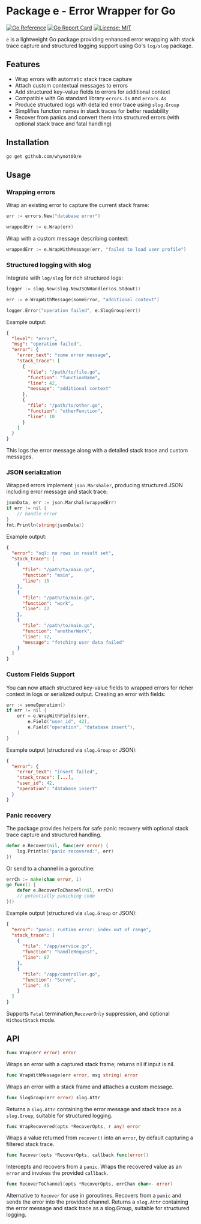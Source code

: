 # Package e - Error Wrapper for Go

[![Go Reference](https://pkg.go.dev/badge/github.com/whynot00/e.svg)](https://pkg.go.dev/github.com/whynot00/e) [![Go Report Card](https://goreportcard.com/badge/github.com/whynot00/e)](https://goreportcard.com/report/github.com/whynot00/e) [![License: MIT](https://img.shields.io/badge/License-MIT-blue.svg)](LICENSE)

`e` is a lightweight Go package providing enhanced error wrapping with stack trace capture and structured logging support using Go's `log/slog` package.

## Features

- Wrap errors with automatic stack trace capture
- Attach custom contextual messages to errors
- Add structured key–value fields to errors for additional context
- Compatible with Go standard library `errors.Is` and `errors.As`
- Produce structured logs with detailed error trace using `slog.Group`
- Simplifies function names in stack traces for better readability
- Recover from panics and convert them into structured errors (with optional stack trace and fatal handling)

## Installation

```bash
go get github.com/whynot00/e
```

## Usage

### Wrapping errors
Wrap an existing error to capture the current stack frame:

```go
err := errors.New("database error")

wrappedErr := e.Wrap(err)
```

Wrap with a custom message describing context:
```go
wrappedErr := e.WrapWithMessage(err, "failed to load user profile")
```

### Structured logging with slog
Integrate with `log/slog` for rich structured logs:

```go
logger := slog.New(slog.NewJSONHandler(os.Stdout))

err := e.WrapWithMessage(someError, "additional context")

logger.Error("operation failed", e.SlogGroup(err))
```
Example output:
```json
{
  "level": "error",
  "msg": "operation failed",
  "error": {
    "error_text": "some error message",
    "stack_trace": [
      {
        "file": "/path/to/file.go",
        "function": "functionName",
        "line": 42,
        "message": "additional context"
      },
      {
        "file": "/path/to/other.go",
        "function": "otherFunction",
        "line": 10
      }
    ]
  }
}
```
This logs the error message along with a detailed stack trace and custom messages.

### JSON serialization
Wrapped errors implement `json.Marshaler`, producing structured JSON including error message and stack trace:
```go
jsonData, err := json.Marshal(wrappedErr)
if err != nil {
    // handle error
}
fmt.Println(string(jsonData))
```
Example output:
```json
{
  "error": "sql: no rows in result set",
  "stack_trace": [
    {
      "file": "/path/to/main.go",
      "function": "main",
      "line": 15
    },
    {
      "file": "/path/to/main.go",
      "function": "work",
      "line": 22
    },
    {
      "file": "/path/to/main.go",
      "function": "anotherWork",
      "line": 32,
      "message": "fetching user data failed"
    }
  ]
}
```

### Custom Fields Support
You can now attach structured key-value fields to wrapped errors for richer context in logs or serialized output.
Creating an error with fields:
```go
err := someOperation()
if err != nil {
    err = e.WrapWithFields(err,
        e.Field("user_id", 42),
        e.Field("operation", "database insert"),
    )
}
```
Example output (structured via `slog.Group` or JSON):
```json
{
  "error": {
    "error_text": "insert failed",
    "stack_trace": [...],
    "user_id": 42,
    "operation": "database insert"
  }
}
```

### Panic recovery
The package provides helpers for safe panic recovery with optional stack trace capture and structured handling.

```go
defer e.Recover(nil, func(err error) {
    log.Println("panic recovered:", err)
})
```
Or send to a channel in a goroutine:

```go
errCh := make(chan error, 1)
go func() {
    defer e.RecoverToChannel(nil, errCh)
    // potentially panicking code
}()
```
Example output (structured via `slog.Group` or JSON):
```json
{
  "error": "panic: runtime error: index out of range",
  "stack_trace": [
    {
      "file": "/app/service.go",
      "function": "handleRequest",
      "line": 87
    },
    {
      "file": "/app/controller.go",
      "function": "Serve",
      "line": 45
    }
  ]
}
```
Supports `Fatal` termination,`RecoverOnly` suppression, and optional `WithoutStack` mode.

## API
```go
func Wrap(err error) error
```
Wraps an error with a captured stack frame; returns nil if input is nil.

```go
func WrapWithMessage(err error, msg string) error
```
Wraps an error with a stack frame and attaches a custom message.

```go
func SlogGroup(err error) slog.Attr
```
Returns a `slog.Attr` containing the error message and stack trace as a `slog.Group`, suitable for structured logging.

```go
func WrapRecovered(opts *RecoverOpts, r any) error
```
Wraps a value returned from `recover()` into an `error`, by default capturing a filtered stack trace.

```go
func Recover(opts *RecoverOpts, callback func(error))
```
Intercepts and recovers from a `panic`.
Wraps the recovered value as an `error` and invokes the provided `callback`.

```go
func RecoverToChannel(opts *RecoverOpts, errChan chan<- error)
```
Alternative to `Recover` for use in goroutines.
Recovers from a `panic` and sends the error into the provided channel.
Returns a `slog.Attr` containing the error message and stack trace as a slog.Group, suitable for structured logging.

